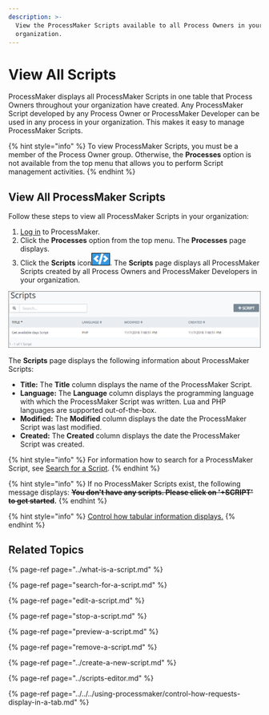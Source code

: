 ```yaml
---
description: >-
  View the ProcessMaker Scripts available to all Process Owners in your
  organization.
---
```


# View All Scripts

ProcessMaker displays all ProcessMaker Scripts in one table that Process Owners throughout your organization have created. Any ProcessMaker Script developed by any Process Owner or ProcessMaker Developer can be used in any process in your organization. This makes it easy to manage ProcessMaker Scripts.

{% hint style="info" %}
To view ProcessMaker Scripts, you must be a member of the Process Owner group. Otherwise, the **Processes** option is not available from the top menu that allows you to perform Script management activities.
{% endhint %}

## View All ProcessMaker Scripts

Follow these steps to view all ProcessMaker Scripts in your organization:

1. [Log in](../../../using-processmaker/log-in.md#log-in) to ProcessMaker.
2. Click the **Processes** option from the top menu. The **Processes** page displays.
3. Click the **Scripts** icon![](../../../.gitbook/assets/scripts-icon-processes.png). The **Scripts** page displays all ProcessMaker Scripts created by all Process Owners and ProcessMaker Developers in your organization.

![Scripts page](../../../.gitbook/assets/scripts-page-processes.png)

The **Scripts** page displays the following information about ProcessMaker Scripts:

* **Title:** The **Title** column displays the name of the ProcessMaker Script.
* **Language:** The **Language** column displays the programming language with which the ProcessMaker Script was written. Lua and PHP languages are supported out-of-the-box.
* **Modified:** The **Modified** column displays the date the ProcessMaker Script was last modified.
* **Created:** The **Created** column displays the date the ProcessMaker Script was created.

{% hint style="info" %}
For information how to search for a ProcessMaker Script, see [Search for a Script](search-for-a-script.md).
{% endhint %}

{% hint style="info" %}
If no ProcessMaker Scripts exist, the following message displays: ~~**You don't have any scripts. Please click on '+SCRIPT' to get started**~~**.**
{% endhint %}

{% hint style="info" %}
[Control how tabular information displays.](../../../using-processmaker/control-how-requests-display-in-a-tab.md)
{% endhint %}

## Related Topics

{% page-ref page="../what-is-a-script.md" %}

{% page-ref page="search-for-a-script.md" %}

{% page-ref page="edit-a-script.md" %}

{% page-ref page="stop-a-script.md" %}

{% page-ref page="preview-a-script.md" %}

{% page-ref page="remove-a-script.md" %}

{% page-ref page="../create-a-new-script.md" %}

{% page-ref page="../scripts-editor.md" %}

{% page-ref page="../../../using-processmaker/control-how-requests-display-in-a-tab.md" %}


